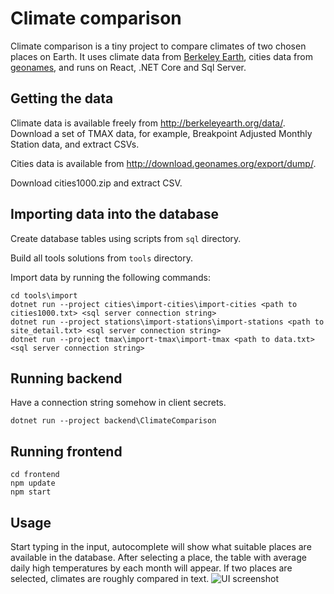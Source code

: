 # Climate comparison

Climate comparison is a tiny project to compare climates of two chosen places on Earth. It uses climate data from [Berkeley Earth](http://berkeleyearth.org), cities data from [geonames](http://download.geonames.org/export/dump/), and runs on React, .NET Core and Sql Server.

## Getting the data
Climate data is available freely from http://berkeleyearth.org/data/. Download a set of TMAX data, for example, Breakpoint Adjusted Monthly Station data, and extract CSVs.

Cities data is available from http://download.geonames.org/export/dump/. 

Download  cities1000.zip and extract CSV.

## Importing data into the database
Create database tables using scripts from `sql` directory.

Build all tools solutions from `tools` directory.

Import data by running the following commands:

```
cd tools\import
dotnet run --project cities\import-cities\import-cities <path to cities1000.txt> <sql server connection string>
dotnet run --project stations\import-stations\import-stations <path to site_detail.txt> <sql server connection string>
dotnet run --project tmax\import-tmax\import-tmax <path to data.txt> <sql server connection string>
```

## Running backend
Have a connection string somehow in client secrets.
```
dotnet run --project backend\ClimateComparison
```

## Running frontend
```
cd frontend
npm update
npm start
```

## Usage
Start typing in the input, autocomplete will show what suitable places are available in the database. After selecting a place, the table with average daily high temperatures by each month will appear. If two places are selected, climates are roughly compared in text.
![UI screenshot](https://ogvolkov.github.io/images/climate-comparison.png)
